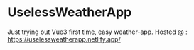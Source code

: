 # UselessWeatherApp
Just trying out Vue3 first time, easy weather-app. Hosted @ : https://uselessweatherapp.netlify.app/
